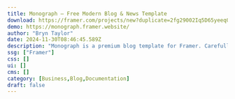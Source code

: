 ```yaml
---
title: Monograph — Free Modern Blog & News Template
download: https://framer.com/projects/new?duplicate=2fg29002Iq5D65yeeq03&via=bryn&duplicateType=siteTemplate
demo: https://monograph.framer.website/
author: "Bryn Taylor"
date: 2024-11-30T08:46:45.589Z
description: "Monograph is a premium blog template for Framer. Carefully crafted and easy to edit. Perfect for designers, entrepreneurs, or small businesses wanting to share blog posts. It has dynamic category filtering, and auto dark/light mode."
ssg: ["Framer"]
css: []
ui: []
cms: []
category: [Business,Blog,Documentation]
draft: false
---
```

